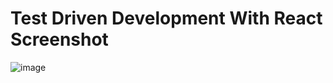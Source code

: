 # Test Driven Development With React Screenshot
![image](https://github.com/kaungpyaesoneaunggic/tdd-with-react/assets/155428758/876e6f74-b074-4fe3-8866-1d7aa9eea33f)


